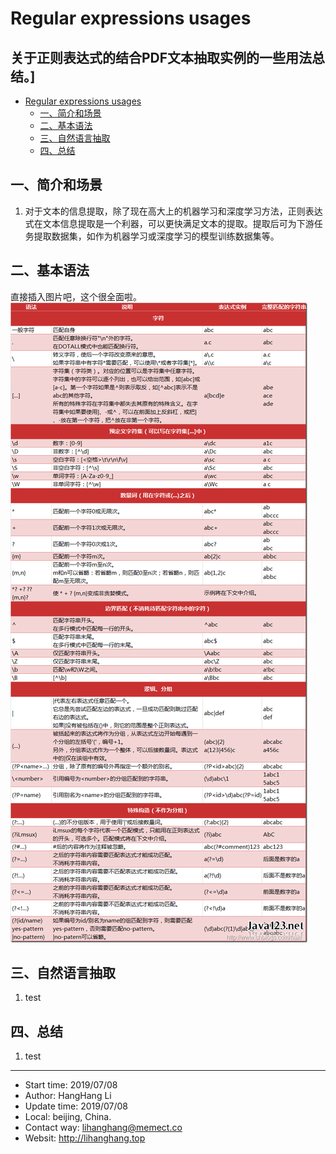 # Regular expressions usages 
关于正则表达式的结合PDF文本抽取实例的一些用法总结。]
-
<!-- TOC -->

- [Regular expressions usages](#regular-expressions-usages)
    - [一、简介和场景](#一简介和场景)
    - [二、基本语法](#二基本语法)
    - [三、自然语言抽取](#三自然语言抽取)
    - [四、总结](#四总结)

<!-- /TOC -->
## 一、简介和场景
1. 对于文本的信息提取，除了现在高大上的机器学习和深度学习方法，正则表达式在文本信息提取是一个利器，可以更快满足文本的提取。提取后可为下游任务提取数据集，如作为机器学习或深度学习的模型训练数据集等。
## 二、基本语法
直接插入图片吧，这个很全面啦。  
![image](../imgs/Regx.png)
## 三、自然语言抽取
1. test
## 四、总结
1. test
---
- Start time: 2019/07/08
- Author: HangHang Li
- Update time: 2019/07/08
- Local: beijing, China.
- Contact way: lihanghang@memect.co
- Websit: http://lihanghang.top
